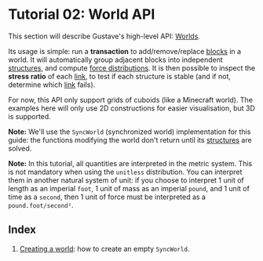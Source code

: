 # Tutorial 02: World API

This section will describe Gustave's high-level API: [Worlds](../../docs/lexicon.md#World).

Its usage is simple: run a **transaction** to add/remove/replace [blocks](../../docs/lexicon.md#block) in a world. It will automatically group adjacent blocks into independent [structures](../../docs/lexicon.md#structure), and compute [force distributions](../../docs/lexicon.md#force-distribution). It is then possible to inspect the **stress ratio** of each [link](../../docs/lexicon.md#Links-and-contacts), to test if each structure is stable (and if not, determine which [link](../../docs/lexicon.md#links-and-contacts) fails).

For now, this API only support grids of cuboids (like a Minecraft world). The examples here will only use 2D constructions for easier visualisation, but 3D is supported.

**Note:** We'll use the `SyncWorld` (synchronized world) implementation for this guide: the functions modifying the world don't return until its [structures](../../docs/lexicon.md#structure) are solved.

**Note:** In this tutorial, all quantities are interpreted in the metric system. This is not mandatory when using the `unitless` distribution. You can interpret them in another natural system of unit: if you choose to interpret 1 unit of length as an imperial `foot`, 1 unit of mass as an imperial `pound`, and 1 unit of time as a `second`, then 1 unit of force must be interpreted as a `pound.foot/second²`.

## Index

1. [Creating a world](01-creating-world/README.md): how to create an empty `SyncWorld`.
